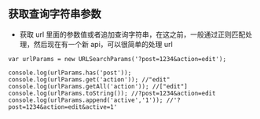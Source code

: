 ## 获取查询字符串参数

- 获取 url 里面的参数值或者追加查询字符串，在这之前，一般通过正则匹配处理，然后现在有一个新 api，可以很简单的处理 url

```
var urlParams = new URLSearchParams('?post=1234&action=edit');

console.log(urlParams.has('post'));
console.log(urlParams.get('action')); //"edit"
console.log(urlParams.getAll('action')); //["edit"]
console.log(urlParams.toString()); //?post=1234&action=edit
console.log(urlParams.append('active','1')); //'?post=1234&action=edit&active=1'
```
